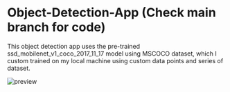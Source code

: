 # Object-Detection-App (Check main branch for code)
This object detection app uses the pre-trained ssd_mobilenet_v1_coco_2017_11_17 model using MSCOCO dataset, which I custom trained on my local machine using custom data points and series of dataset.

![preview](https://user-images.githubusercontent.com/75660041/231813717-256dbaad-da8f-45cb-b1ac-4d84bf609d12.jpg)
